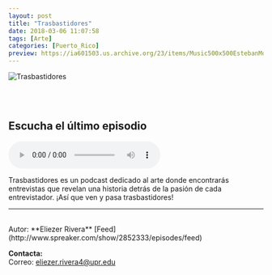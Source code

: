 ```yaml
---
layout: post
title: "Trasbastidores"
date: 2018-03-06 11:07:58
tags: [Arte]
categories: [Puerto_Rico]
preview: https://ia601503.us.archive.org/23/items/Music500x500EstebanMontoya/300Trasbastidores-EliezerRivera.jpg
---
```


![Trasbastidores](https://ia601503.us.archive.org/23/items/Music500x500EstebanMontoya/500Trasbastidores-EliezerRivera.jpg)

<br/>
<br/>

## Escucha el último episodio

<!--reproductor-feed=http://www.spreaker.com/show/2852333/episodes/feed-->
<!--reproductor-start-->
<audio id="audio" preload="auto" controls="" src="http://api.spreaker.com/download/episode/14649952/christopher_nomar.mp3"></audio>
<!--reproductor-end-->

Trasbastidores es un podcast dedicado al arte donde encontrarás entrevistas que revelan una historia detrás de la pasión de cada entrevistador. ¡Así que ven y pasa trasbastidores!  

_ _ _
<br>
Autor: **Eliezer Rivera**  
[Feed](http://www.spreaker.com/show/2852333/episodes/feed)  


**Contacta:**  
Correo: [eliezer.rivera4@upr.edu](mailto:eliezer.rivera4@upr.edu)  

